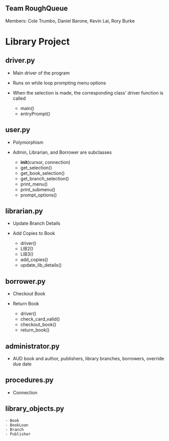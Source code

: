## Team RoughQueue
Members: Cole Trumbo, Daniel Barone, Kevin Lai, Rory Burke

# Library Project

## driver.py
* Main driver of the program
* Runs on while loop prompting menu options
* When the selection is made, the corresponding class' driver function is called

    - main()
    - entryPrompt()

## user.py
* Polymorphism
* Admin, Librarian, and Borrower are subclasses

    - __init__(cursor, connection)
    - get_selection()
    - get_book_selection()
    - get_branch_selection()
    - print_menu()
    - print_submenu()
    - prompt_options()

## librarian.py
* Update Branch Details
* Add Copies to Book

    - driver()
    - LIB2()
    - LIB3()
    - add_copies()
    - update_lib_details()

## borrower.py
* Checkout Book
* Return Book 

    - driver()
    - check_card_valid()
    - checkout_book()
    - return_book()

## administrator.py
* AUD book and author, publishers, library branches, borrowers, override due date


## procedures.py
* Connection

## library_objects.py
    - Book
    - BookLoan
    - Branch
    - Publisher

